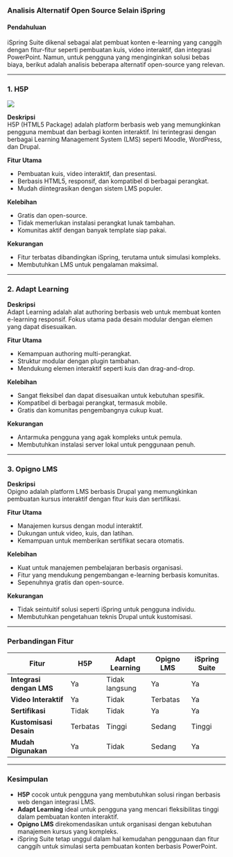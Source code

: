 ### Analisis Alternatif Open Source Selain iSpring

#### **Pendahuluan**  
iSpring Suite dikenal sebagai alat pembuat konten e-learning yang canggih dengan fitur-fitur seperti pembuatan kuis, video interaktif, dan integrasi PowerPoint. Namun, untuk pengguna yang menginginkan solusi bebas biaya, berikut adalah analisis beberapa alternatif open-source yang relevan.

---

### **1. H5P**  

<img src="/Gambar/H5P.png">

**Deskripsi**  
H5P (HTML5 Package) adalah platform berbasis web yang memungkinkan pengguna membuat dan berbagi konten interaktif. Ini terintegrasi dengan berbagai Learning Management System (LMS) seperti Moodle, WordPress, dan Drupal.  

**Fitur Utama**  
- Pembuatan kuis, video interaktif, dan presentasi.  
- Berbasis HTML5, responsif, dan kompatibel di berbagai perangkat.  
- Mudah diintegrasikan dengan sistem LMS populer.  

**Kelebihan**  
- Gratis dan open-source.  
- Tidak memerlukan instalasi perangkat lunak tambahan.  
- Komunitas aktif dengan banyak template siap pakai.  

**Kekurangan**  
- Fitur terbatas dibandingkan iSpring, terutama untuk simulasi kompleks.  
- Membutuhkan LMS untuk pengalaman maksimal.  

---

### **2. Adapt Learning**  
**Deskripsi**  
Adapt Learning adalah alat authoring berbasis web untuk membuat konten e-learning responsif. Fokus utama pada desain modular dengan elemen yang dapat disesuaikan.  

**Fitur Utama**  
- Kemampuan authoring multi-perangkat.  
- Struktur modular dengan plugin tambahan.  
- Mendukung elemen interaktif seperti kuis dan drag-and-drop.  

**Kelebihan**  
- Sangat fleksibel dan dapat disesuaikan untuk kebutuhan spesifik.  
- Kompatibel di berbagai perangkat, termasuk mobile.  
- Gratis dan komunitas pengembangnya cukup kuat.  

**Kekurangan**  
- Antarmuka pengguna yang agak kompleks untuk pemula.  
- Membutuhkan instalasi server lokal untuk penggunaan penuh.  

---

### **3. Opigno LMS**  
**Deskripsi**  
Opigno adalah platform LMS berbasis Drupal yang memungkinkan pembuatan kursus interaktif dengan fitur kuis dan sertifikasi.  

**Fitur Utama**  
- Manajemen kursus dengan modul interaktif.  
- Dukungan untuk video, kuis, dan latihan.  
- Kemampuan untuk memberikan sertifikat secara otomatis.  

**Kelebihan**  
- Kuat untuk manajemen pembelajaran berbasis organisasi.  
- Fitur yang mendukung pengembangan e-learning berbasis komunitas.  
- Sepenuhnya gratis dan open-source.  

**Kekurangan**  
- Tidak seintuitif solusi seperti iSpring untuk pengguna individu.  
- Membutuhkan pengetahuan teknis Drupal untuk kustomisasi.  

---

### **Perbandingan Fitur**  

| **Fitur**                 | **H5P**         | **Adapt Learning** | **Opigno LMS**    | **iSpring Suite**     |
|---------------------------|-----------------|---------------------|-------------------|-----------------------|
| **Integrasi dengan LMS**  | Ya              | Tidak langsung      | Ya                | Ya                   |
| **Video Interaktif**      | Ya              | Tidak               | Terbatas          | Ya                   |
| **Sertifikasi**           | Tidak           | Tidak               | Ya                | Ya                   |
| **Kustomisasi Desain**    | Terbatas        | Tinggi              | Sedang            | Tinggi               |
| **Mudah Digunakan**       | Ya              | Tidak               | Sedang            | Ya                   |

---

### **Kesimpulan**  
- **H5P** cocok untuk pengguna yang membutuhkan solusi ringan berbasis web dengan integrasi LMS.  
- **Adapt Learning** ideal untuk pengguna yang mencari fleksibilitas tinggi dalam pembuatan konten interaktif.  
- **Opigno LMS** direkomendasikan untuk organisasi dengan kebutuhan manajemen kursus yang kompleks.  
- iSpring Suite tetap unggul dalam hal kemudahan penggunaan dan fitur canggih untuk simulasi serta pembuatan konten berbasis PowerPoint.
